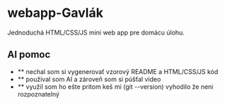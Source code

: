 # webapp-Gavlák

Jednoduchá HTML/CSS/JS mini web app pre domácu úlohu.

## AI pomoc

- ** nechal som si vygenerovať vzorový README a HTML/CSS/JS kód
- ** použival som AI a zároveň som si púšťal video
- ** využil som ho ešte pritom keš mi (git --version) vyhodilo že neni rozpoznatelný 
